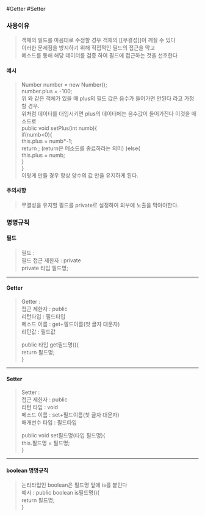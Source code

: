 #Getter #Setter
### 사용이유
>객체의 필드를 마음대로 수정할 경우 객체의 [[무결성]]이 깨질 수 있다  
>이러한 문제점을 방지하기 위해 직접적인 필드의 접근을 막고  
>메소드를 통해 해당 데이터를 검증 하여 필드에 접근하는 것을 선호한다  

#### 예시
> Number number = new Number();  
> number.plus = -100;  
> 위 와 같은 객체가 있을 때 plus의 필드 값은 음수가 들어가면 안된다 라고 가정 할 경우.  
> 위처럼 데이터를 대입시키면 plus의 데이터에는 음수값이 들어가진다 이것을 메소드로  
> public void setPlus(int numb){  
> if(numb<0){  
> 		 this.plus = numb\*-1;  
> 		 return ; (return은 메소드를 종료하라는 의미)
> 	}else{  
> 		this.plus = numb;  
> 	}  
> }  
> 이렇게 만들 경우 항상 양수의 값 만을 유지하게 된다.  

#### 주의사항
> 무결성을 유지할 필드를 private로 설정하여 외부에 노출을 막아야한다.  

### 명명규칙
#### 필드
> 필드 :  
> 필드 접근 제한자 : private  
> private 타입 필드명;
 
---
#### Getter
> Getter :  
> 접근 제한자 : public  
> 리턴타입 : 필드타입  
> 메소드 이름 : get+필드이름(첫 글자 대문자)  
> 리턴값 : 필드값  
>   
> public 타입 get필드명(){  
> return 필드명;  
> }  

---  
#### Setter
>Setter :  
>접근 제한자 : public  
>리턴 타입 : void  
>메소드 이름 : set+필드이름(첫 글자 대문자)  
>매개변수 타입 : 필드타입  
>  
>public void set필드명(타입 필드명){  
> this.필드명 = 필드명;  
>}  

---

#### boolean 명명규칙
> 논리타입인 boolean은 필드명 앞에 is를 붙인다  
> 예시 : 
> public boolean is필드명(){  
>  return 필드명;  
> } 